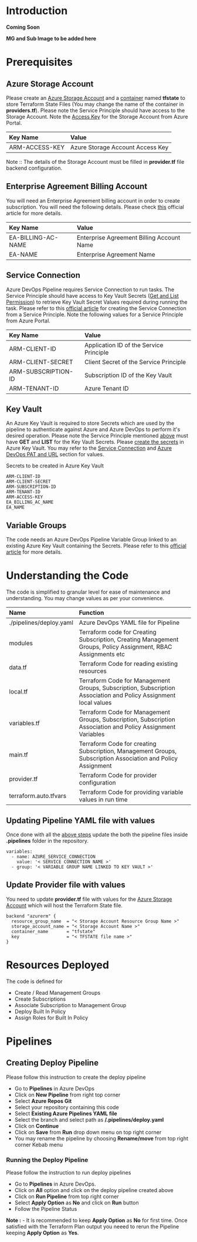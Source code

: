 # Introduction

**Coming Soon**

**MG and Sub Image to be added here**

# Prerequisites

## Azure Storage Account

Please create an [Azure Storage Account](https://learn.microsoft.com/en-us/azure/storage/common/storage-account-create?tabs=azure-portal#create-a-storage-account-1) and a [container](https://learn.microsoft.com/en-us/azure/storage/blobs/storage-quickstart-blobs-portal#create-a-container) named **tfstate** to store Terraform State Files (You may change the name of the container in **providers.tf**). Please note the Service Principle should have access to the Storage Account. Note the [Access Key](https://learn.microsoft.com/en-us/azure/storage/common/storage-account-keys-manage?tabs=azure-portal#view-account-access-keys) for the Storage Account from Azure Portal.

|Key Name|Value|
|:---|:---|
|ARM-ACCESS-KEY|Azure Storage Account Access Key|

Note :: The details of the Storage Account must be filled in **provider.tf** file backend configuration.

## Enterprise Agreement Billing Account

You will need an Enterprise Agreement billing account in order to create subscription. You will need the following details. Please check [this](https://learn.microsoft.com/en-us/azure/cost-management-billing/manage/direct-ea-administration#view-enrollment-details) official article for more details.

|Key Name|Value|
|:---|:---|
|EA-BILLING-AC-NAME|Enterprise Agreement Billing Account Name|
|EA-NAME|Enterprise Agreement Name|

## Service Connection
Azure DevOps Pipeline requires Service Connection to run tasks. The Service Principle should have access to Key Vault Secrets ([Get and List Permission](https://learn.microsoft.com/en-us/azure/devops/pipelines/release/azure-key-vault?view=azure-devops&tabs=yaml#set-up-azure-key-vault-access-policies)) to retrieve Key Vault Secret Values required during running the task. Please refer to this [official article](https://learn.microsoft.com/en-us/azure/devops/pipelines/library/service-endpoints?view=azure-devops&tabs=yaml#create-a-service-connection) for creating the Service Connection from a Service Principle. Note the following values for a Service Principle from Azure Portal.

|Key Name|Value|
|:---|:---|
|ARM-CLIENT-ID|Application ID of the Service Principle|
|ARM-CLIENT-SECRET|Client Secret of the Service Principle|
|ARM-SUBSCRIPTION-ID|Subscription ID of the Key Vault|
|ARM-TENANT-ID|Azure Tenant ID|

## Key Vault
An Azure Key Vault is required to store Secrets which are used by the pipeline to authenticate against Azure and Azure DevOps to perform it's desired operation. Please note the Service Principle mentioned [above](#service-connection) must have **GET** and **LIST** for the Key Vault Secrets. Please [create the secrets](https://learn.microsoft.com/en-us/azure/key-vault/secrets/quick-create-portal#add-a-secret-to-key-vault) in Azure Key Vault. You may refer to the [Service Connection](#service-connection) and [Azure DevOps PAT and URL](#azure-devops-pat-and-url) section for values.

Secrets to be created in Azure Key Vault

```
ARM-CLIENT-ID
ARM-CLIENT-SECRET
ARM-SUBSCRIPTION-ID
ARM-TENANT-ID
ARM-ACCESS-KEY
EA_BILLING_AC_NAME
EA_NAME
```

## Variable Groups
The code needs an Azure DevOps Pipeline Variable Group linked to an existing Azure Key Vault containing the Secrets. Please refer to this [official article](https://learn.microsoft.com/en-us/azure/devops/pipelines/library/variable-groups?view=azure-devops&tabs=yaml#link-secrets-from-an-azure-key-vault) for more details.

# Understanding the Code

The code is simplified to granular level for ease of maintenance and understanding. You may change values as per your convenience.

|Name|Function|
|:---|:---|
|./pipelines/deploy.yaml|Azure DevOps YAML file for Pipeline|
|modules|Terraform code for Creating Subscription, Creating Management Groups, Policy Assignment, RBAC Assignments etc|
|data.tf|Terraform Code for reading existing resources|
|local.tf|Terraform Code for Management Groups, Subscription, Subscription Association and Policy Assignment local values|
|variables.tf|Terraform Code for Management Groups, Subscription, Subscription Association and Policy Assignment Variables|
|main.tf|Terraform Code for creating Subscription, Management Groups, Subscription Association and Policy Assignment|
|provider.tf|Terraform Code for provider configuration|
|terraform.auto.tfvars|Terraform Code for providing variable values in run time|

## Updating Pipeline YAML file with values

Once done with all the [above steps](#prerequisites) update the both the pipeline files inside **.pipelines** folder in the repository.

```
variables:
  - name: AZURE_SERVICE_CONNECTION
    value: '< SERVICE CONNECTION NAME >'
  - group: '< VARIABLE GROUP NAME LINKED TO KEY VAULT >'
```

## Update Provider file with values

You need to update **provider.tf** file with values for the [Azure Storage Account](#azure-storage-account) which will host the Terraform State file.

```
backend "azurerm" {
  resource_group_name  = "< Storage Account Resource Group Name >"
  storage_account_name = "< Storage Account Name >"
  container_name       = "tfstate"
  key                  = "< TFSTATE file name >"
}
```

# Resources Deployed

The code is defined for

* Create / Read Management Groups
* Create Subscriptions
* Associate Subscription to Management Group
* Deploy Built In Policy
* Assign Roles for Built In Policy

# Pipelines

## Creating Deploy Pipeline

Please follow this instruction to create the deploy pipeline

- Go to **Pipelines** in Azure DevOps
- Click on **New Pipeline** from right top corner
- Select **Azure Repos Git**
- Select your repository containing this code
- Select **Existing Azure Pipelines YAML file**
- Select the branch and select path as **/.pipelines/deploy.yaml**
- Click on **Continue**
- Click on **Save** from **Run** drop down menu on top right corner
- You may rename the pipeline by choosing **Rename/move** from top right corner Kebab menu

### Running the Deploy Pipeline

Please follow the instruction to run deploy pipelines

- Go to **Pipelines** in Azure DevOps.
- Click on **All** option and click on the deploy pipeline created above
- Click on **Run Pipeline** from top right corner
- Select **Apply Option** as **No** and click on **Run** button
- Follow the Pipeline Status

**Note :** - It is recommended to keep **Apply Option** as **No** for first time. Once satisfied with the Terraform Plan output you neeed to rerun the Pipeline keeping **Apply Option** as **Yes**.
